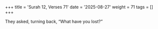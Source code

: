 +++
title = 'Surah 12, Verses 71'
date = '2025-08-27'
weight = 71
tags = []
+++

They asked, turning back, “What have you lost?”